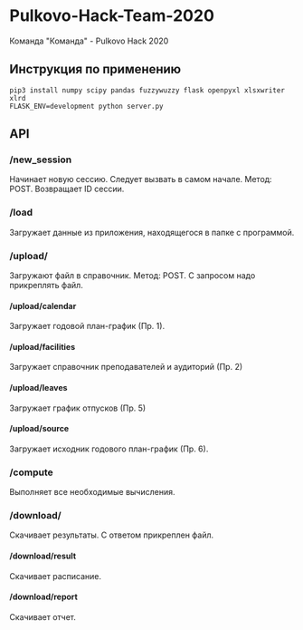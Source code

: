 # Pulkovo-Hack-Team-2020
Команда "Команда" - Pulkovo Hack 2020
## Инструкция по применению
```
pip3 install numpy scipy pandas fuzzywuzzy flask openpyxl xlsxwriter xlrd
FLASK_ENV=development python server.py
```
## API
### /new_session
Начинает новую сессию. Следует вызвать в самом начале. Метод: POST. Возвращает ID сессии.
### /load
Загружает данные из приложения, находящегося в папке с программой.
### /upload/
Загружают файл в справочник. Метод: POST. С запросом надо прикреплять файл.
#### /upload/calendar
Загружает годовой план-график (Пр. 1).
#### /upload/facilities
Загружает справочник преподавателей и аудиторий (Пр. 2)
#### /upload/leaves
Загружает график отпусков (Пр. 5)
#### /upload/source
Загружает исходник годового план-график (Пр. 6).
### /compute
Выполняет все необходимые вычисления.
### /download/
Скачивает результаты. С ответом прикреплен файл.
#### /download/result
Скачивает расписание.
#### /download/report
Скачивает отчет.
